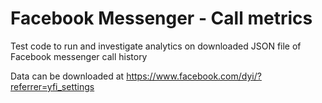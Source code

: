 # Facebook Messenger - Call metrics
Test code to run and investigate analytics on downloaded JSON file of Facebook messenger call history

Data can be downloaded at https://www.facebook.com/dyi/?referrer=yfi_settings
